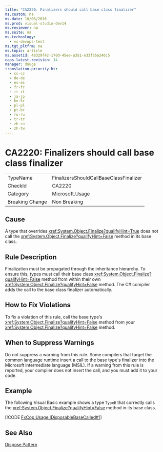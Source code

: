 ```yaml
---
title: "CA2220: Finalizers should call base class finalizer"
ms.custom: na
ms.date: 10/03/2016
ms.prod: visual-studio-dev14
ms.reviewer: na
ms.suite: na
ms.technology: 
  - vs-devops-test
ms.tgt_pltfrm: na
ms.topic: article
ms.assetid: 48329f42-170d-45ee-a381-e33f55a240c5
caps.latest.revision: 14
manager: douge
translation.priority.ht: 
  - cs-cz
  - de-de
  - es-es
  - fr-fr
  - it-it
  - ja-jp
  - ko-kr
  - pl-pl
  - pt-br
  - ru-ru
  - tr-tr
  - zh-cn
  - zh-tw
---
```

# CA2220: Finalizers should call base class finalizer
|||  
|-|-|  
|TypeName|FinalizersShouldCallBaseClassFinalizer|  
|CheckId|CA2220|  
|Category|Microsoft.Usage|  
|Breaking Change|Non Breaking|  
  
## Cause  
 A type that overrides <xref:System.Object.Finalize?qualifyHint=True> does not call the <xref:System.Object.Finalize?qualifyHint=False> method in its base class.  
  
## Rule Description  
 Finalization must be propagated through the inheritance hierarchy. To ensure this, types must call their base class <xref:System.Object.Finalize?qualifyHint=False> method from within their own <xref:System.Object.Finalize?qualifyHint=False> method. The C# compiler adds the call to the base class finalizer automatically.  
  
## How to Fix Violations  
 To fix a violation of this rule, call the base type's <xref:System.Object.Finalize?qualifyHint=False> method from your <xref:System.Object.Finalize?qualifyHint=False> method.  
  
## When to Suppress Warnings  
 Do not suppress a warning from this rule. Some compilers that target the common language runtime insert a call to the base type's finalizer into the Microsoft intermediate language (MSIL). If a warning from this rule is reported, your compiler does not insert the call, and you must add it to your code.  
  
## Example  
 The following Visual Basic example shows a type `TypeB` that correctly calls the <xref:System.Object.Finalize?qualifyHint=False> method in its base class.  
  
 [!CODE [FxCop.Usage.IDisposableBaseCalled#1](../CodeSnippet/VS_Snippets_CodeAnalysis/FxCop.Usage.IDisposableBaseCalled#1)]  
  
## See Also  
 [Dispose Pattern](../Topic/Dispose%20Pattern.md)